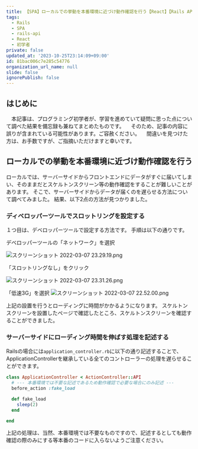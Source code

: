 ```yaml
---
title: 【SPA】ローカルでの挙動を本番環境に近づけ動作確認を行う【React】【Rails API】
tags:
  - Rails
  - SPA
  - rails-api
  - React
  - 初学者
private: false
updated_at: '2023-10-25T23:14:09+09:00'
id: 81bac006c7e285c54776
organization_url_name: null
slide: false
ignorePublish: false
---
```

## はじめに
　本記事は、プログラミング初学者が、学習を進めていて疑問に思った点について調べた結果を備忘録も兼ねてまとめたものです。
　そのため、記事の内容に誤りが含まれている可能性があります。ご容赦ください。
　間違いを見つけた方は、お手数ですが、ご指摘いただけますと幸いです。

## ローカルでの挙動を本番環境に近づけ動作確認を行う
ローカルでは、サーバーサイドからフロントエンドにデータがすぐに届いてしまい、そのままだとスケルトンスクリーン等の動作確認をすることが難しいことがあります。
そこで、サーバーサイドからデータが届くのを遅らせる方法について調べてみました。
結果、以下2点の方法が見つかりました。

### ディベロッパーツールでスロットリングを設定する
１つ目は、デベロッパーツールで設定する方法です。
手順は以下の通りです。


デベロッパーツールの「ネットワーク」を選択

![スクリーンショット 2022-03-07 23.29.19.png](https://qiita-image-store.s3.ap-northeast-1.amazonaws.com/0/2342443/60b101fa-90f9-c49c-92e7-6dc5f5e4e209.png)

「スロットリングなし」をクリック

![スクリーンショット 2022-03-07 23.31.26.png](https://qiita-image-store.s3.ap-northeast-1.amazonaws.com/0/2342443/b64519cb-a318-050d-8a62-5d619d4d8213.png)


「低速3G」を選択
![スクリーンショット 2022-03-07 22.52.00.png](https://qiita-image-store.s3.ap-northeast-1.amazonaws.com/0/2342443/b12f146c-4878-8771-2792-0e5e3d56bb54.png)

上記の設置を行うとローディングに時間がかかるようになります。
スケルトンスクリーンを設置したページで確認したところ、スケルトンスクリーンを確認することができました。

### サーバーサイドにローディング時間を伸ばす処理を記述する
Railsの場合には`application_controller.rb`に以下の通り記述することで、ApplicationControllerを継承している全てのコントローラーの処理を遅らせることができます。

```application_controller.rb
class ApplicationController < ActionController::API
  # --- 本番環境では不要な記述であるため動作確認で必要な場合にのみ記述 ---
  before_action :fake_load

  def fake_load
    sleep(2)
  end

end
```

上記の処理は、当然、本番環境では不要なものですので、記述するとしても動作確認の際のみにする等本番のコードに入らないようご注意ください。
